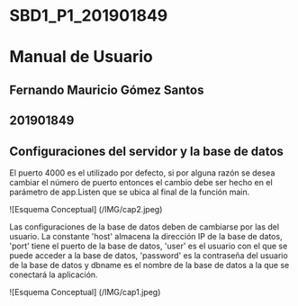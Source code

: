 # SBD1_P1_201901849
# Manual de Usuario
## Fernando Mauricio Gómez Santos
## 201901849

## Configuraciones del servidor y la base de datos

El puerto 4000 es el utilizado por defecto, si por alguna razón se desea cambiar el número de puerto entonces el cambio debe ser hecho en el parámetro de app.Listen que se ubica al final de la función main.

![Esquema Conceptual] (/IMG/cap2.jpeg)

Las configuraciones de la base de datos deben de cambiarse por las del usuario. La constante 'host' almacena la dirección IP de la base de datos, 'port' tiene el puerto de la base de datos, 'user' es el usuario con el que se puede acceder a la base de datos, 'password' es la contraseña del usuario de la base de datos y dbname es el nombre de la base de datos a la que se conectará la aplicación.

![Esquema Conceptual] (/IMG/cap1.jpeg)
